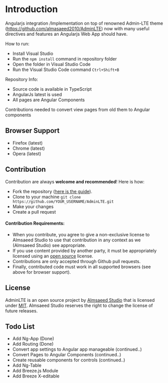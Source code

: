 
Introduction
============

Angularjs integration /Implementation on top of renowned Admin-LTE theme (https://github.com/almasaeed2010/AdminLTE) now with many useful directives and features an Angularjs Web App should have.


How to run:
- Install Visual Studio
- Run the `npm install` command in repository folder
- Open the folder in Visual Studio Code
- Run the Visual Studio Code command `Ctrl+Shift+B`

Repository Info:
- Source code is available in TypeScript
- AngularJs latest is used
- All pages are Angular Components

Contributions needed to convert view pages from old them to Angular components

Browser Support
---------------
- Firefox (latest)
- Chrome (latest)
- Opera (latest)

Contribution
------------
Contribution are always **welcome and recommended**! Here is how:

- Fork the repository ([here is the guide](https://help.github.com/articles/fork-a-repo/)).
- Clone to your machine ```git clone https://github.com/YOUR_USERNAME/AdminLTE.git```
- Make your changes
- Create a pull request

#### Contribution Requirements:

- When you contribute, you agree to give a non-exclusive license to Almsaeed Studio to use that contribution in any context as we (Almsaeed Studio) see appropriate.
- If you use content provided by another party, it must be appropriately licensed using an [open source](http://opensource.org/licenses) license.
- Contributions are only accepted through Github pull requests.
- Finally, contributed code must work in all supported browsers (see above for browser support).

License
-------
AdminLTE is an open source project by [Almsaeed Studio](https://almsaeedstudio.com) that is licensed under [MIT](http://opensource.org/licenses/MIT). Almsaeed Studio
reserves the right to change the license of future releases.

Todo List
---------
- Add Ng-App (Done)
- Add Routing (Done)
- Convert app settings to Angular app manageable (continued..)
- Convert Pages to Angular Components (continued..)
- Create reusable components for controls (continued..)
- Add Ng-Table
- Add Breeze.js Module
- Add Breeze X-editable

